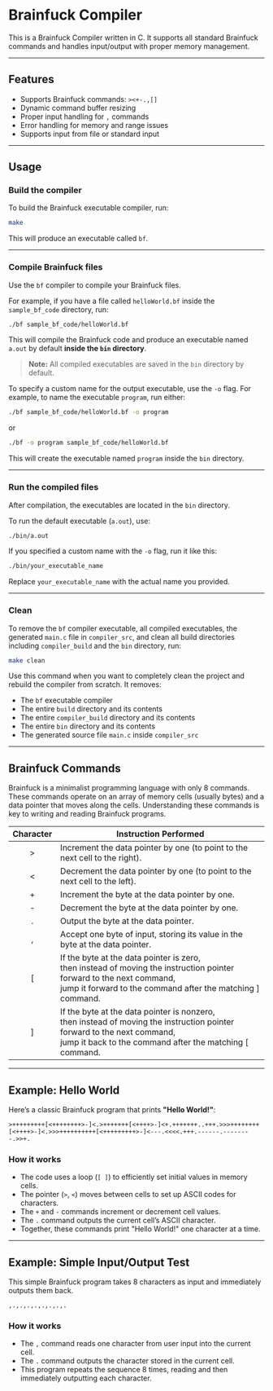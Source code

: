 # Brainfuck Compiler

This is a Brainfuck Compiler written in C. It supports all standard Brainfuck commands and handles input/output with proper memory management.

---

## Features

- Supports Brainfuck commands: `><+-.,[]`
- Dynamic command buffer resizing
- Proper input handling for `,` commands
- Error handling for memory and range issues
- Supports input from file or standard input

---

## Usage

### Build the compiler

To build the Brainfuck executable compiler, run:

```bash
make
```

This will produce an executable called `bf`.

---

### Compile Brainfuck files

Use the `bf` compiler to compile your Brainfuck files.

For example, if you have a file called `helloWorld.bf` inside the `sample_bf_code` directory, run:

```bash
./bf sample_bf_code/helloWorld.bf
```

This will compile the Brainfuck code and produce an executable named `a.out` by default **inside the `bin` directory**.

> **Note:** All compiled executables are saved in the `bin` directory by default.

To specify a custom name for the output executable, use the `-o` flag. For example, to name the executable `program`, run either:

```bash
./bf sample_bf_code/helloWorld.bf -o program
```

or

```bash
./bf -o program sample_bf_code/helloWorld.bf
```

This will create the executable named `program` inside the `bin` directory.

---

### Run the compiled files

After compilation, the executables are located in the `bin` directory.

To run the default executable (`a.out`), use:

```bash
./bin/a.out
```

If you specified a custom name with the `-o` flag, run it like this:

```bash
./bin/your_executable_name
```

Replace `your_executable_name` with the actual name you provided.

---

### Clean

To remove the `bf` compiler executable, all compiled executables, the generated `main.c` file in `compiler_src`, and clean all build directories including `compiler_build` and the `bin` directory, run:

```bash
make clean
```

Use this command when you want to completely clean the project and rebuild the compiler from scratch. It removes:

- The `bf` executable compiler
- The entire `build` directory and its contents
- The entire `compiler_build` directory and its contents
- The entire `bin` directory and its contents
- The generated source file `main.c` inside `compiler_src`

---

## Brainfuck Commands

Brainfuck is a minimalist programming language with only 8 commands. These commands operate on an array of memory cells (usually bytes) and a data pointer that moves along the cells. Understanding these commands is key to writing and reading Brainfuck programs.


<table>
    <thead>
        <tr>
            <th style="text-align:center;">Character</th>
            <th style="text-align:center;">Instruction Performed</th>
        </tr>
    </thead>
    <tbody>
        <tr>
            <td style="text-align:center;">&gt;</td>
            <td style="text-align:left;">Increment the data pointer by one (to point to the next cell to the right).</td>
        </tr>
        <tr>
            <td style="text-align:center;">&lt;</td>
            <td style="text-align:left;">Decrement the data pointer by one (to point to the next cell to the left).</td>
        </tr>
        <tr>
            <td style="text-align:center;">+</td>
            <td style="text-align:left;">Increment the byte at the data pointer by one.</td>
        </tr>
        <tr>
            <td style="text-align:center;">-</td>
            <td style="text-align:left;">Decrement the byte at the data pointer by one.</td>
        </tr>
        <tr>
            <td style="text-align:center;">.</td>
            <td style="text-align:left;">Output the byte at the data pointer.</td>
        </tr>
        <tr>
            <td style="text-align:center;">,</td>
            <td style="text-align:left;">Accept one byte of input, storing its value in the byte at the data pointer.</td>
        </tr>
        <tr>
            <td style="text-align:center;">[</td>
            <td style="text-align:left;">If the byte at the data pointer is zero,<br>then instead of moving the instruction pointer forward to the next command,<br>jump it forward to the command after the matching ] command.</td>
        </tr>
        <tr>
            <td style="text-align:center;">]</td>
            <td style="text-align:left;">If the byte at the data pointer is nonzero,<br>then instead of moving the instruction pointer forward to the next command,<br>jump it back to the command after the matching [ command.</td>
        </tr>
    </tbody>
</table>

---

## Example: Hello World

Here’s a classic Brainfuck program that prints **"Hello World!"**:

```brainfuck
>+++++++++[<++++++++>-]<.>+++++++[<++++>-]<+.+++++++..+++.>>>++++++++[<++++>-]<.>>>++++++++++[<+++++++++>-]<---.<<<<.+++.------.--------.>>+.
```

### How it works

- The code uses a loop (`[ ]`) to efficiently set initial values in memory cells.
- The pointer (`>`, `<`) moves between cells to set up ASCII codes for characters.
- The `+` and `-` commands increment or decrement cell values.
- The `.` command outputs the current cell’s ASCII character.
- Together, these commands print "Hello World!" one character at a time.

---

## Example: Simple Input/Output Test

This simple Brainfuck program takes 8 characters as input and immediately outputs them back.

```brainfuck
,.,.,.,.,.,.,.,.
```

### How it works

- The `,` command reads one character from user input into the current cell.
- The `.` command outputs the character stored in the current cell.
- This program repeats the sequence 8 times, reading and then immediately outputting each character.
